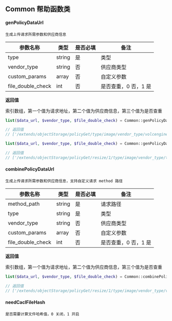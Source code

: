 ## Common 帮助函数类

#### genPolicyDataUrl
```text
生成上传请求所需参数和供应商信息
```

| 参数名称         | 类型    | 是否必填 | 备注                           |
|-----------------|---------|----------|--------------------------------|
| type            | string  | 是       | 类型                           |
| vendor_type     | string  | 否       | 供应商类型           |
| custom_params   | array   | 否       | 自定义参数             |
| file_double_check   | int    | 否       | 是否查重，0 否，1 是 |



**返回值**

索引数组，第一个值为请求地址，第二个值为供应商信息，第三个值为是否查重



```php
list($data_url, $vendor_type, $file_double_check) = Common::genPolicyDataUrl('image');

// 返回值
// ['/extends/objectStorage/policyGet/type/image/vendor_type/volcengine_tos/file_double_check/1.html', 'volcengine_tos']

list($data_url, $vendor_type, $file_double_check) = Common::genPolicyDataUrl('image','tengxun_cos',['resize' => 1]);

// 返回值
// ['/extends/objectStorage/policyGet/resize/1/type/image/vendor_type/tengxun_cos/file_double_check/1.html','tengxun_cos']
```


#### combinePolicyDataUrl
```text
生成上传请求所需参数和供应商信息，支持自定义请求 method 路径
```

| 参数名称         | 类型     | 是否必填 | 备注                |
|-----------------|--------|----------|-------------------|
| method_path     | string | 是       | 请求路径              |
| type            | string | 是       | 类型                |
| vendor_type     | string | 否       | 供应商类型             |
| custom_params   | array  | 否       | 自定义参数             |
| file_double_check   | int    | 否       | 是否查重，0 否，1 是 |



**返回值**

索引数组，第一个值为请求地址，第二个值为供应商信息，第三个值为是否查重



```php
list($data_url, $vendor_type, $file_double_check) = Common::combinePolicyDataUrl('/extends/objectStorage/policyGet', 'image','volcengine_tos',['resize' => 1], 0);

// 返回值
// ['/extends/objectStorage/policyGet/resize/1/type/image/vendor_type/volcengine_tos/file_double_check/0.html', 'volcengine_tos']
```

#### needCaclFileHash
```text
是否需要计算文件哈希值，0 关闭，1 开启
```